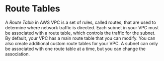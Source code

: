 # Route Tables

A *Route Table* in AWS VPC is a set of rules, called routes, that are used to determine where network traffic is directed. Each subnet in your VPC must be associated with a route table, which controls the traffic for the subnet. By default, your VPC has a main route table that you can modify. You can also create additional custom route tables for your VPC. A subnet can only be associated with one route table at a time, but you can change the association.

